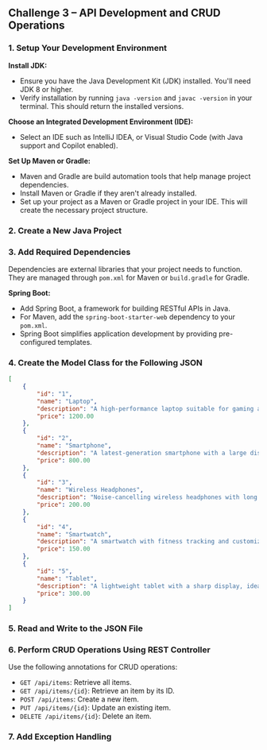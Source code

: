 ## Challenge 3 – API Development and CRUD Operations

### 1. Setup Your Development Environment 
**Install JDK:** 
- Ensure you have the Java Development Kit (JDK) installed. You'll need JDK 8 or higher. 
- Verify installation by running `java -version` and `javac -version` in your terminal. This should return the installed versions.

**Choose an Integrated Development Environment (IDE):**
- Select an IDE such as IntelliJ IDEA, or Visual Studio Code (with Java support and Copilot enabled).

**Set Up Maven or Gradle:** 
- Maven and Gradle are build automation tools that help manage project dependencies.
- Install Maven or Gradle if they aren't already installed.
- Set up your project as a Maven or Gradle project in your IDE. This will create the necessary project structure.

### 2. Create a New Java Project 

### 3. Add Required Dependencies
Dependencies are external libraries that your project needs to function. They are managed through `pom.xml` for Maven or `build.gradle` for Gradle.

**Spring Boot:** 
- Add Spring Boot, a framework for building RESTful APIs in Java.
- For Maven, add the `spring-boot-starter-web` dependency to your `pom.xml`.
- Spring Boot simplifies application development by providing pre-configured templates.

### 4. Create the Model Class for the Following JSON
```json
[
    { 
        "id": "1", 
        "name": "Laptop", 
        "description": "A high-performance laptop suitable for gaming and work.", 
        "price": 1200.00 
    }, 
    { 
        "id": "2", 
        "name": "Smartphone", 
        "description": "A latest-generation smartphone with a large display and powerful camera.", 
        "price": 800.00 
    }, 
    { 
        "id": "3", 
        "name": "Wireless Headphones", 
        "description": "Noise-cancelling wireless headphones with long battery life.", 
        "price": 200.00 
    }, 
    { 
        "id": "4", 
        "name": "Smartwatch", 
        "description": "A smartwatch with fitness tracking and customizable watch faces.", 
        "price": 150.00 
    }, 
    { 
        "id": "5", 
        "name": "Tablet", 
        "description": "A lightweight tablet with a sharp display, ideal for reading and browsing.", 
        "price": 300.00 
    } 
]
```

### 5. Read and Write to the JSON File 

### 6. Perform CRUD Operations Using REST Controller
Use the following annotations for CRUD operations:
- `GET /api/items`: Retrieve all items.
- `GET /api/items/{id}`: Retrieve an item by its ID.
- `POST /api/items`: Create a new item.
- `PUT /api/items/{id}`: Update an existing item.
- `DELETE /api/items/{id}`: Delete an item.

### 7. Add Exception Handling
